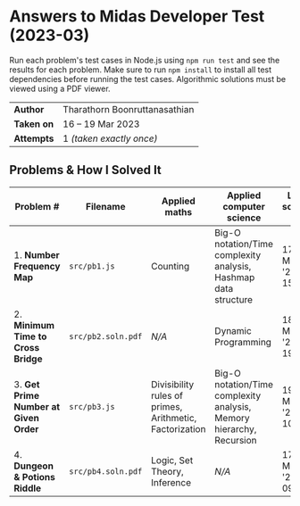 # Answers to Midas Developer Test (2023-03)

Run each problem's test cases in Node.js using `npm run test` and see the results for each problem.
Make sure to run `npm install` to install all test dependencies before running the test cases.
Algorithmic solutions must be viewed using a PDF viewer.

|              |                               |
| ------------ | ----------------------------- |
| **Author**   | Tharathorn Boonruttanasathian |
| **Taken on** | 16 – 19 Mar 2023              |
| **Attempts** | 1 _(taken exactly once)_      |

## Problems & How I Solved It

| Problem #                              | Filename           | Applied maths                                           | Applied computer science                                             | Last solved on      | # attempts |
| -------------------------------------- | ------------------ | ------------------------------------------------------- | -------------------------------------------------------------------- | ------------------- | ---------- |
| 1. **Number Frequency Map**            | `src/pb1.js`       | Counting                                                | Big-O notation/Time complexity analysis, Hashmap data structure      | 17 Mar '23 at 15:43 | **1**      |
| 2. **Minimum Time to Cross Bridge**    | `src/pb2.soln.pdf` | _N/A_                                                   | Dynamic Programming                                                  | 18 Mar '23 at 19:00 | **1**      |
| 3. **Get Prime Number at Given Order** | `src/pb3.js`       | Divisibility rules of primes, Arithmetic, Factorization | Big-O notation/Time complexity analysis, Memory hierarchy, Recursion | 19 Mar '23 at 10:33 | **4**      |
| 4. **Dungeon & Potions Riddle**        | `src/pb4.soln.pdf` | Logic, Set Theory, Inference                            | _N/A_                                                                | 17 Mar '23 at 09:01 | **1**      |

